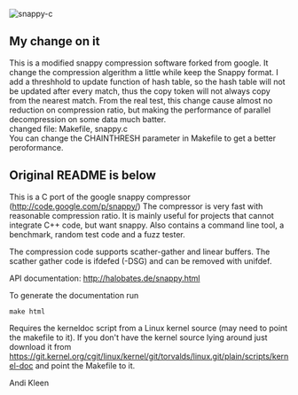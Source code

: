 ![snappy-c](http://halobates.de/snappy-c.png)

My change on it
----
This is a modified snappy compression software forked from google. It change the compression algerithm a little while keep the Snappy format. I add a threshhold to update function of hash table, so the hash table will not be updated after every match, thus the copy token will not always copy from the nearest match. From the real test, this change cause almost no reduction on compression ratio, but making the performance of parallel decompression on some data much batter.\
changed file: Makefile, snappy.c\
You can change the CHAINTHRESH parameter in Makefile to get a better peroformance.


Original README is below
-------

This is a C port of the google snappy compressor (http://code.google.com/p/snappy/)
The compressor is very fast with reasonable compression ratio.
It is mainly useful for projects that cannot integrate C++ code, but want snappy.
Also contains a command line tool, a benchmark, random test code and a fuzz tester.

The compression code supports scather-gather and linear buffers. The scather
gather code is ifdefed (-DSG) and can be removed with unifdef.

API documentation: http://halobates.de/snappy.html

To generate the documentation run

	make html

Requires the kerneldoc script from a Linux kernel source (may need to point
the makefile to it). If you don't have the kernel source lying around
just download it from
https://git.kernel.org/cgit/linux/kernel/git/torvalds/linux.git/plain/scripts/kernel-doc
and point the Makefile to it.




Andi Kleen
